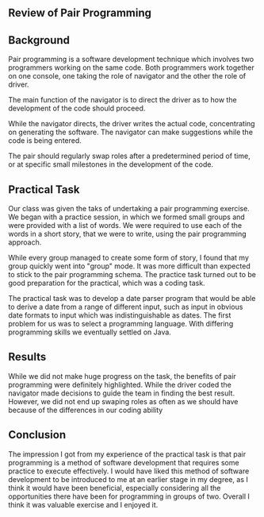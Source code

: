 Review of Pair Programming 
---------------------------

Background
-----------

Pair programming is a software development technique which involves two programmers working on the same code. Both programmers work together on one console, one taking the role of navigator and the other the role of driver.

The main function of the navigator is to direct the driver as to how the development of the code should proceed. 

While the navigator directs, the driver writes the actual code, concentrating on generating the software. The navigator can make suggestions while the code is being entered.

The pair should regularly swap roles after a predetermined period of time, or at specific small milestones in the development of the code.

Practical Task
---------------

Our class was given the taks of undertaking a pair programming exercise. We began with a practice session, in which we formed small groups and were provided with a list
of words. We were required to use each of the words in a short story, that we were to write, using the pair programming approach. 

While every group managed to create some form of story, I found that my group quickly went into "group" mode. It was more difficult than expected to stick to the pair programming schema. The practice task turned out to be good preparation for the practical, which was a coding task.

The practical task was to develop a date parser program that would be able to derive a date from a range of different input, such as input in obvious date formats to input which was indistinguishable as dates. The first problem for us was to select a programming language. With differing programming skills we eventually settled on Java.

Results
--------

While we did not make huge progress on the task, the benefits of pair programming were definitely highlighted. While the driver coded the navigator made decisions to guide the team in finding the best result. However, we did not end up swaping roles as often as we should have because of the differences in our coding ability 

Conclusion
-----------
The impression I got from my experience of the practical task is that pair programming is a method of software development that requires some practice to execute effectively. I would have liked this method of software development to be introduced to me at an earlier stage in my degree, as I think it would have been beneficial, especially considering all the opportunities there have been for programming in groups of two. Overall I think it was valuable exercise and I enjoyed it.


